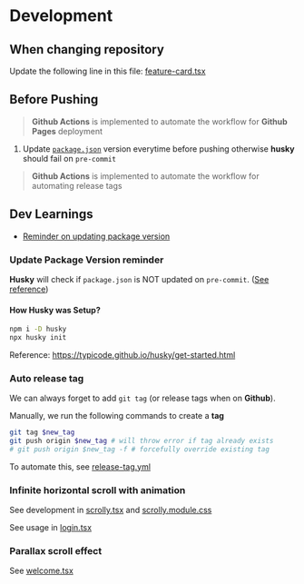 # Development

## When changing repository

Update the following line in this file: [feature-card.tsx](<./src/components/(welcome)/feature-card.tsx#L7>)

## Before Pushing

> **Github Actions** is implemented to automate the workflow for **Github Pages** deployment

1. Update [`package.json`](./package.json#L4) version everytime before pushing otherwise **husky** should fail on `pre-commit`

> **Github Actions** is implemented to automate the workflow for automating release tags

## Dev Learnings

- [Reminder on updating package version](#update-package-version-reminder)

### Update Package Version reminder

**Husky** will check if `package.json` is NOT updated on `pre-commit`.
([See reference](./.husky/pre-commit))

#### How Husky was Setup?

```bash
npm i -D husky
npx husky init
```

Reference: https://typicode.github.io/husky/get-started.html

### Auto release tag

We can always forget to add `git tag` (or release tags when on **Github**).

Manually, we run the following commands to create a **tag**

```bash
git tag $new_tag
git push origin $new_tag # will throw error if tag already exists
# git push origin $new_tag -f # forcefully override existing tag
```

To automate this, see [release-tag.yml](./.github/workflows/release-tag.yml)

### Infinite horizontal scroll with animation

See development in [scrolly.tsx](./src/components/scrolly.tsx#L24-L31) and [scrolly.module.css](./src/components/scrolly.module.css)

See usage in [login.tsx](./src/app/pages/login.tsx#L47-L68)

### Parallax scroll effect

See [welcome.tsx](./src/welcome.tsx#L50)
